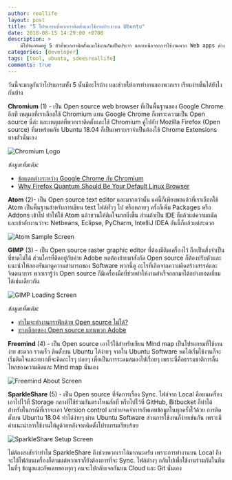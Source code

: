```yaml
---
author: reallife
layout: post
title: "5 โปรแกรมที่พวกเราติดตั้งและใช้งานประจำบน Ubuntu"
date: 2018-08-15 14:29:00 +0700
description: >
    มีโปรแกรมอยู่ 5 ตัวที่พวกเราติดตั้งและใช้งานกันเป็นประจำ นอกเหนือจากการใช้งานพวก Web apps ต่างๆ ที่ไม่ต้องทำการติดตั้งแต่สามารถใช้งานผ่าน Browser ได้เลย
categories: [developer]
tags: [tool, ubuntu, sdeesreallife]
comments: true
---
```

วันนี้จะมาดูกันว่าโปรแกรมทั้ง 5 นั้นมีอะไรบ้าง และช่วยให้การทำงานของพวกเรา เรียบง่ายขึ้นได้ยังไงกันบ้าง

**Chromium** (1) - เป็น Open source web browser ที่เป็นพื้นฐานของ Google Chrome อีกที เหตุผลที่เราเลือกใช้ Chromium แทน Google Chrome ก็เพราะความเป็น Open source นี่ล่ะ และเหตุผลที่พวกเราติดตั้งและใช้ Chromium คู่ไปกับ Mozilla Firefox (Open source) ที่มาพร้อมกับ Ubuntu 18.04 ก็เป็นเพราะเราจำเป็นต้องใช้ Chrome Extensions บางตัวนั่นเอง

![Chromium Logo](https://res.cloudinary.com/sdees-reallife/image/upload/e_shadow:40/v1535021902/Chromium_Material_Icon-256x256.png)

*ข้อมูลเพิ่มเติม:*
- [ข้อแตกต่างระหว่าง Google Chrome กับ Chromium](https://fossbytes.com/difference-google-chrome-vs-chromium-browser/)
- [Why Firefox Quantum Should Be Your Default Linux Browser](https://www.makeuseof.com/tag/firefox-quantum-linux-browser/)

**Atom** (2)- เป็น Open source text editor และมากกว่านั้น แค่นี้ก็เพียงพอแล้วที่เราเลือกใช้ Atom เป็นพื้นฐานสำหรับการเขียน text ไฟล์ทั่วๆ ไป หรือหลายๆ ครั้งก็เพิ่ม Packages หรือ Addons เข้าไป ทำให้ใช้ Atom แล้วชวนให้ติดใจมากยิ่งขึ้น ส่วนถ้าเป็น IDE ก็แล้วแต่ความถนัดและเข้ากับงานว่าจะ Netbeans, Eclipse, PyCharm, IntelliJ IDEA อันนี้ก็แล้วแต่สะดวก

![Atom Sample Screen](https://res.cloudinary.com/sdees-reallife/image/upload/c_scale,e_shadow:40,w_400/v1535022066/Screenshot_from_2018-08-23_18-00-26.png)

**GIMP** (3) - เป็น Open source raster graphic editor ที่ต้องมีติดเครื่องไว้ ถือเป็นสิ่งจำเป็นที่ขาดไม่ได้ ส่วนใครที่ติดอยู่กับค่าย Adobe พอต้องย้ายมาสังกัด Open source ก็ต้องปรับตัวและแนะนำให้ลองหันมาดูความสามารถของ Software พวกนี้ดู อะไรที่เกิดจากความคิดสร้างสรรค์และจินตนาการ พวกเรารู้ว่า Open source ก็มีเครื่องมือที่ช่วยทำให้งานสำเร็จออกมาได้อย่างยอดเยี่ยมได้เช่นเดียวกัน

![GIMP Loading Screen](https://res.cloudinary.com/sdees-reallife/image/upload/c_scale,e_shadow:40,w_400/v1535022349/Screenshot_from_2018-08-23_18-04-24.png)

*ข้อมูลเพิ่มเติม:*
- [ทำไมจะทำงานกราฟิกด้วย Open source ไม่ได้?](https://opensource.com/life/16/8/open-source-alternatives-graphic-design)
- [ทางเลือกของ Open source แทนพวก Adobe](https://itsfoss.com/adobe-alternatives-linux/)

**Freemind** (4) - เป็น Open source เอาไว้ใช้สำหรับเขียน Mind map เป็นโปรแกรมที่ใช้งานง่าย สะดวก รวดเร็ว ติดตั้งบน Ubuntu ได้ง่ายๆ จากใน Ubuntu Software พอได้เริ่มใช้งานก็จะเริ่มติดใจและอยากที่จะคิดอะไรๆ บ่อยๆ เพื่อเป็นการระดมสมองไปเรื่อยๆ เพราะนี่คือธรรมชาติการลื่นไหลของความคิดและ Mind map นั่นเอง

![Freemind About Screen](https://res.cloudinary.com/sdees-reallife/image/upload/c_scale,e_shadow:40,w_400/v1535023039/Screenshot_from_2018-08-23_18-16-04.png)

**SparkleShare** (5) - เป็น Open source ที่จัดการเรื่อง Sync. ไฟล์จาก Local คือบนเครื่อง เอาไปไว้ที่ Storage กลางที่ใช้ร่วมกันตรงไหนสักที่ หรือไปไว้ที่ GitHub, Bitbucket ก็ทำได้ สำหรับในกรณีที่เราจะเอา Version control มาช่วยจดจำการอัพเดทข้อมูลในทุกครั้งไว้ด้วย การติดตั้งบน Ubuntu 18.04 ทำได้ง่ายๆ ผ่าน Ubuntu Software ส่วนการใช้งานก็ง่ายเช่นกัน เพราะมีคำแนะนำการใช้งานให้ดูด้วยหลังจากติดตั้งโปรแกรมเรียบร้อย

![SparkleShare Setup Screen](https://res.cloudinary.com/sdees-reallife/image/upload/c_scale,e_shadow:40,w_400/v1535023399/Screenshot_from_2018-08-23_18-22-51.png)

ไม่ต้องสงสัยว่าทำไม SparkleShare ถึงช่วยพวกเราได้มากนะครับ เพราะการทำงานบน Local ถึงจะใช้ไฟล์บนเครื่องก็ตามแต่พวกเราก็ยังต้องการที่จะ Sync. ไฟล์ต่างๆ กลับไปเพื่อใช้งานร่วมกันในทีม ในที่ๆ ข้อมูลและอัพเดทของทุกๆ คนจะไปกลับเจอกันบน Cloud และ Git นั่นเอง
